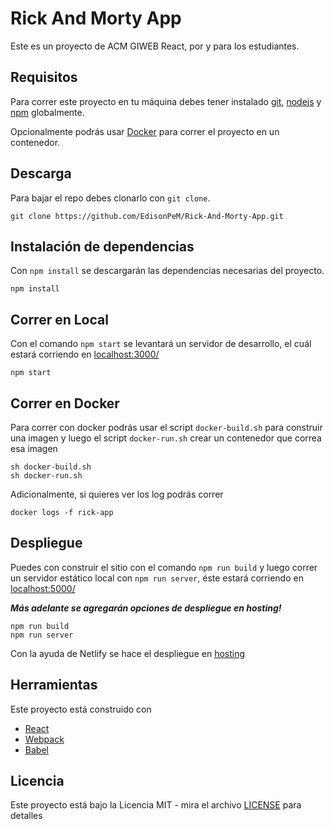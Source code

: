 # Rick And Morty App

Este es un proyecto de ACM GIWEB React, por y para los estudiantes.

## Requisitos

Para correr este proyecto en tu máquina debes tener instalado [git](https://git-scm.com/), [nodejs](https://nodejs.org/es/) y [npm](https://www.npmjs.com/) globalmente.

Opcionalmente podrás usar [Docker](https://www.docker.com/) para correr el proyecto en un contenedor.

## Descarga

Para bajar el repo debes clonarlo con `git clone`.

```
git clone https://github.com/EdisonPeM/Rick-And-Morty-App.git
```

## Instalación de dependencias

Con `npm install` se descargarán las dependencias necesarias del proyecto.

```
npm install
```

## Correr en Local

Con el comando `npm start` se levantará un servidor de desarrollo, el cuál estará corriendo en [localhost:3000/](localhost:3000/)

```
npm start
```

## Correr en Docker

Para correr con docker podrás usar el script `docker-build.sh` para construir una imagen y luego el script `docker-run.sh` crear un contenedor que correa esa imagen

```
sh docker-build.sh
sh docker-run.sh
```

Adicionalmente, si quieres ver los log podrás correr

```
docker logs -f rick-app
```

## Despliegue

Puedes con construir el sitio con el comando `npm run build` y luego correr un servidor estático local con `npm run server`, éste estará corriendo en [localhost:5000/](localhost:5000/)

**_Más adelante se agregarán opciones de despliegue en hosting!_**

```
npm run build
npm run server
```

Con la ayuda de Netlify se hace el despliegue en [hosting](https://rick-and-morty-app-cg-jo.netlify.app/)

## Herramientas

Este proyecto está construido con

- [React](https://reactjs.org/)
- [Webpack](http://webpack.js.org/)
- [Babel](https://babeljs.io/)

## Licencia

Este proyecto está bajo la Licencia MIT - mira el archivo [LICENSE](LICENSE) para detalles
